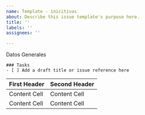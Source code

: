 ```yaml
---
name: Template - inicitivas
about: Describe this issue template's purpose here.
title: ''
labels: ''
assignees: ''

---
```


Datos Generales
```[tasklist]
### Tasks
- [ ] Add a draft title or issue reference here
```


| First Header  | Second Header |
| ------------- | ------------- |
| Content Cell  | Content Cell  |
| Content Cell  | Content Cell  |
